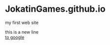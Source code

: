 # JokatinGames.github.io
my first web site
<body>this is a new line <br> <a href = "https://www.google.com">to google</a> </body>
